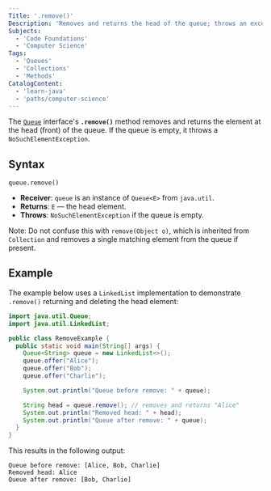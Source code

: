```yaml
---
Title: '.remove()'
Description: 'Removes and returns the head of the queue; throws an exception if the queue is empty.'
Subjects:
  - 'Code Foundations'
  - 'Computer Science'
Tags:
  - 'Queues'
  - 'Collections'
  - 'Methods'
CatalogContent:
  - 'learn-java'
  - 'paths/computer-science'
---
```


The [`Queue`](https://www.codecademy.com/resources/docs/java/queue) interface's **`.remove()`** method removes and returns the element at the head (front) of the queue. If the queue is empty, it throws a `NoSuchElementException`.

## Syntax

```pseudo
queue.remove()
```

- **Receiver**: `queue` is an instance of `Queue<E>` from `java.util`.
- **Returns**: `E` — the head element.
- **Throws**: `NoSuchElementException` if the queue is empty.

Note: Do not confuse this with `remove(Object o)`, which is inherited from `Collection` and removes a single matching element from the queue if present.

## Example

The example below uses a `LinkedList` implementation to demonstrate `.remove()` returning and deleting the head element:

```java
import java.util.Queue;
import java.util.LinkedList;

public class RemoveExample {
  public static void main(String[] args) {
    Queue<String> queue = new LinkedList<>();
    queue.offer("Alice");
    queue.offer("Bob");
    queue.offer("Charlie");

    System.out.println("Queue before remove: " + queue);

    String head = queue.remove(); // removes and returns "Alice"
    System.out.println("Removed head: " + head);
    System.out.println("Queue after remove: " + queue);
  }
}
```

This results in the following output:

```shell
Queue before remove: [Alice, Bob, Charlie]
Removed head: Alice
Queue after remove: [Bob, Charlie]
```